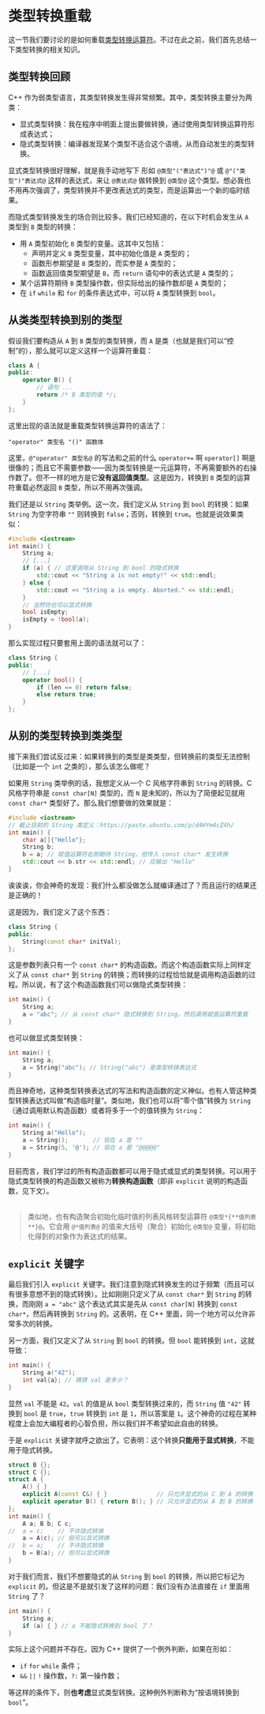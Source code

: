 # 类型转换重载

这一节我们要讨论的是如何重载[类型转换运算符](/ch02/part2/other_operator.md#类型转换运算符)。不过在此之前，我们首先总结一下类型转换的相关知识。

## 类型转换回顾

C++ 作为弱类型语言，其类型转换发生得非常频繁。其中，类型转换主要分为两类：
- 显式类型转换：我在程序中明面上提出要做转换，通过使用类型转换运算符形成表达式；
- 隐式类型转换：编译器发现某个类型不适合这个语境，从而自动发生的类型转换。

显式类型转换很好理解，就是我手动地写下 形如 `@类型"("表达式")"@` 或 `@"("类型")"表达式@` 这样的表达式，来让 `@表达式@` 做转换到 `@类型@` 这个类型。想必我也不用再次强调了，类型转换并不更改表达式的类型，而是运算出一个新的临时结果。

而隐式类型转换发生的场合则比较多。我们已经知道的，在以下时机会发生从 `A` 类型到 `B` 类型的转换：
- 用 `A` 类型初始化 `B` 类型的变量。这其中又包括：
    - 声明并定义 `B` 类型变量，其中初始化值是 `A` 类型的；
    - 函数形参期望是 `B` 类型的，而实参是 `A` 类型的；
    - 函数返回值类型期望是 `B`，而 `return` 语句中的表达式是 `A` 类型的；
- 某个运算符期待 `B` 类型操作数，但实际给出的操作数却是 `A` 类型的；
- 在 `if` `while` 和 `for` 的条件表达式中，可以将 `A` 类型转换到 `bool`。

## 从类类型转换到别的类型

假设我们要构造从 `A` 到 `B` 类型的类型转换，而 `A` 是类（也就是我们可以“控制”的），那么就可以定义这样一个运算符重载：
```cpp
class A {
public:
    operator B() {
        // 语句 ...
        return /* B 类型的值 */;
    }
};
```
这里出现的语法就是重载类型转换运算符的语法了：
```sdsc
"operator" 类型名 "()" 函数体
```
这里，`@"operator" 类型名@` 的写法和之前的什么 `operator+=` 啊 `operator[]` 啊是很像的；而且它不需要参数——因为类型转换是一元运算符，不再需要额外的右操作数了。但不一样的地方是它**没有返回值类型**。这是因为，转换到 `B` 类型的运算符重载必然返回 `B` 类型，所以不用再次强调。

我们还是以 `String` 类举例。这一次，我们定义从 `String` 到 `bool` 的转换：如果 `String` 为空字符串 `""` 则转换到 `false`；否则，转换到 `true`。也就是说效果类似：
```cpp
#include <iostream>
int main() {
    String a;
    // [...]
    if (a) { // 这里调用从 String 到 bool 的隐式转换
        std::cout << "String a is not empty!" << std::endl;
    } else {
        std::cout << "String a is empty. Aborted." << std::endl;
    }
    // 当然你也可以显式转换
    bool isEmpty;
    isEmpty = !bool(a);
}
```
那么实现过程只要套用上面的语法就可以了：
```cpp
class String {
public:
    // [...]
    operator bool() {
        if (len == 0) return false;
        else return true;
    }
};
```

## 从别的类型转换到类类型

接下来我们尝试反过来：如果转换到的类型是类类型，但转换前的类型无法控制（比如是一个 `int` 之类的），那么该怎么做呢？

如果用 `String` 类举例的话，我想定义从一个 C 风格字符串到 `String` 的转换。C 风格字符串是 `const char[N]` 类型的，而 `N` 是未知的，所以为了简便起见就用 `const char*` 类型好了。那么我们想要做的效果就是：
```cpp
#include <iostream>
// 截止目前的 String 类定义：https://paste.ubuntu.com/p/d4HYm4cZ4h/
int main() {
    char a[]{"Hello"};
    String b;
    b = a; // 赋值运算符右侧期待 String，但传入 const char* 发生转换
    std::cout << b.str << std::endl; // 应输出 "Hello"
}
```
诶诶诶，你会神奇的发现：我们什么都没做怎么就编译通过了？而且运行的结果还是正确的！

这是因为，我们定义了这个东西：
```cpp
class String {
public:
    String(const char* initVal);
};
```
这是参数列表只有一个 `const char*` 的构造函数。而这个构造函数实际上同样定义了从 `const char*` 到 `String` 的转换；而转换的过程恰恰就是调用构造函数的过程。所以说，有了这个构造函数我们可以做隐式类型转换：
```cpp
int main() {
    String a;
    a = "abc"; // 从 const char* 隐式转换到 String，然后调用赋值运算符重载
}
```
也可以做显式类型转换：
```cpp
int main() {
    String a;
    a = String("abc"); // String("abc") 是类型转换表达式
}
```
而且神奇地，这种类型转换表达式的写法和构造函数的定义神似。也有人管这种类型转换表达式叫做“构造临时量”。类似地，我们也可以将“零个值”转换为 `String`（通过调用默认构造函数）或者将多于一个的值转换为 `String`：
```cpp
int main() {
    String a("Hello");
    a = String();       // 现在 a 是 ""
    a = String(5, '@'); // 现在 a 是 "@@@@@"
}
```

目前而言，我们学过的所有构造函数都可以用于隐式或显式的类型转换。可以用于隐式类型转换的构造函数又被称为**转换构造函数**（即非 `explicit` 说明的构造函数，见下文）。

<h6 id="idx_列表风格转型运算符"></h6>

> 类似地，也有构造聚合初始化临时值的列表风格转型运算符 `@类型*{**值列表**}@`。它会用 `@*值列表@` 的值来大括号（聚合）初始化 `@类型@` 变量，将初始化得到的对象作为表达式的结果。

## `explicit` 关键字

最后我们引入 `explicit` 关键字。我们注意到隐式转换发生的过于频繁（而且可以有很多意想不到的隐式转换）。比如刚刚只定义了从 `const char*` 到 `String` 的转换，而刚刚 `a = "abc"` 这个表达式其实是先从 `const char[N]` 转换到 `const char*`，然后再转换到 `String` 的。这表明，在 C++ 里面，同一个地方可以允许非常多次的转换。

另一方面，我们又定义了从 `String` 到 `bool` 的转换。但 `bool` 能转换到 `int`，这就导致：
```cpp
int main() {
    String a("42");
    int val{a}; // 猜猜 val 是多少？
}
```
显然 `val` 不能是 `42`。`val` 的值是从 `bool` 类型转换过来的，而 `String` 值 `"42"` 转换到 `bool` 是 `true`，`true` 转换到 `int` 是 `1`，所以答案是 `1`。这个神奇的过程在某种程度上会加大编程者的心智负担，所以我们并不希望如此自由的转换。

于是 `explicit` 关键字就呼之欲出了。它表明：这个转换**只能用于显式转换**，不能用于隐式转换。
```cpp codemo(show)
struct B {};
struct C {};
struct A {
    A() { }
    explicit A(const C&) { }              // 只允许显式的从 C 到 A 的转换
    explicit operator B() { return B(); } // 只允许显式的从 A 到 B 的转换
};
int main() {
    A a; B b; C c;
//  a = c;    // 不许隐式转换
    a = A(c); // 但可以显式转换
//  b = a;    // 不许隐式转换
    b = B(a); // 但可以显式转换
}
```

对于我们而言，我们不想要隐式的从 `String` 到 `bool` 的转换，所以把它标记为 `explicit` 的。但这是不是就引发了这样的问题：我们没有办法直接在 `if` 里面用 `String` 了？
```cpp
int main() {
    String a;
    if (a) { } // a 不能隐式转换到 bool 了？
}
```
实际上这个问题并不存在。因为 C++ 提供了一个例外判断，如果在形如：
- `if` `for` `while` 条件；
- `&&` `||` `!` 操作数，`?:` 第一操作数；

等这样的条件下，则**也考虑**显式类型转换。这种例外判断称为“按语境转换到 `bool`”。
